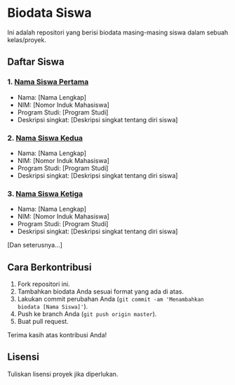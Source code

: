# Biodata Siswa

Ini adalah repositori yang berisi biodata masing-masing siswa dalam sebuah kelas/proyek.

## Daftar Siswa

### 1. [Nama Siswa Pertama](link_ke_profil_github)
- Nama: [Nama Lengkap]
- NIM: [Nomor Induk Mahasiswa]
- Program Studi: [Program Studi]
- Deskripsi singkat: [Deskripsi singkat tentang diri siswa]

### 2. [Nama Siswa Kedua](link_ke_profil_github)
- Nama: [Nama Lengkap]
- NIM: [Nomor Induk Mahasiswa]
- Program Studi: [Program Studi]
- Deskripsi singkat: [Deskripsi singkat tentang diri siswa]

### 3. [Nama Siswa Ketiga](link_ke_profil_github)
- Nama: [Nama Lengkap]
- NIM: [Nomor Induk Mahasiswa]
- Program Studi: [Program Studi]
- Deskripsi singkat: [Deskripsi singkat tentang diri siswa]

[Dan seterusnya...]

## Cara Berkontribusi

1. Fork repositori ini.
2. Tambahkan biodata Anda sesuai format yang ada di atas.
3. Lakukan commit perubahan Anda (`git commit -am 'Menambahkan biodata [Nama Siswa]'`).
4. Push ke branch Anda (`git push origin master`).
5. Buat pull request.

Terima kasih atas kontribusi Anda!

## Lisensi

Tuliskan lisensi proyek jika diperlukan.

